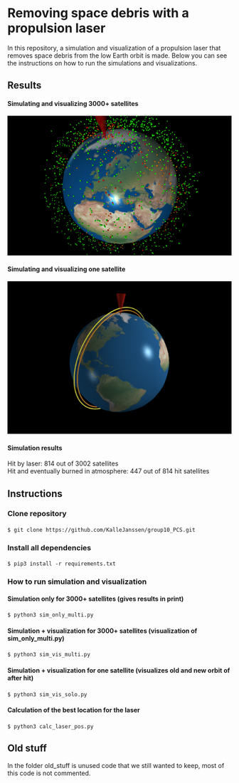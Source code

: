 # Removing space debris with a propulsion laser

In this repository, a simulation and visualization of a propulsion laser that removes space debris from the low Earth orbit is made. Below you can see the instructions on how to run the simulations and visualizations. 

## Results
#### Simulating and visualizing 3000+ satellites
![multi](figures/vis_multi.png) 
#### Simulating and visualizing one satellite
![solo](figures/vis_solo.png)
#### Simulation results
Hit by laser: 814 out of 3002 satellites<br>
Hit and eventually burned in atmosphere: 447 out of 814 hit satellites

## Instructions

### Clone repository
`$ git clone https://github.com/KalleJanssen/group10_PCS.git`

### Install all dependencies
`$ pip3 install -r requirements.txt`

### How to run simulation and visualization

#### Simulation only for 3000+ satellites (gives results in print)
`$ python3 sim_only_multi.py`

#### Simulation + visualization for 3000+ satellites (visualization of sim_only_multi.py)
`$ python3 sim_vis_multi.py`

#### Simulation + visualization for one satellite (visualizes old and new orbit of after hit)
`$ python3 sim_vis_solo.py`

#### Calculation of the best location for the laser
`$ python3 calc_laser_pos.py`


## Old stuff
In the folder old_stuff is unused code that we still wanted to keep, most of this code is not commented.
